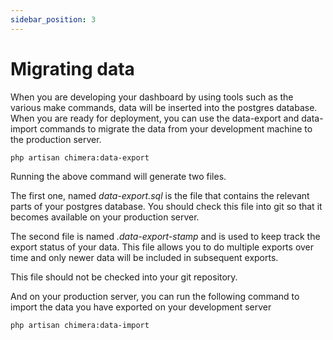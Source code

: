 ```yaml
---
sidebar_position: 3
---
```


# Migrating data

When you are developing your dashboard by using tools such as the various make commands, data will be inserted into the postgres database.
When you are ready for deployment, you can use the data-export and data-import commands to migrate the data from your development machine
to the production server.

```
php artisan chimera:data-export
```

Running the above command will generate two files.

The first one, named *data-export.sql* is the file that contains the relevant parts of your postgres database.
You should check this file into git so that it becomes available on your production server.

The second file is named *.data-export-stamp* and is used to keep track the export status of your data.
This file allows you to do multiple exports over time and only newer data will be included in subsequent exports.

This file should not be checked into your git repository.

And on your production server, you can run the following command to import the data you have exported on your development server

```
php artisan chimera:data-import
```